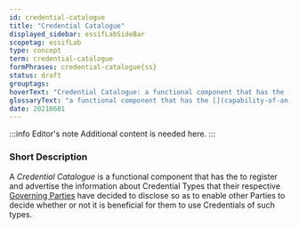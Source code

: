 ```yaml
---
id: credential-catalogue
title: "Credential Catalogue"
displayed_sidebar: essifLabSideBar
scopetag: essifLab
type: concept
term: credential-catalogue
formPhrases: credential-catalogue{ss}
status: draft
grouptags:
hoverText: "Credential Catalogue: a functional component that has the [](capability-of-an-actor@) to register and advertise the information about Credential Types that their respective Governing Parties have decided to disclose so as to enable other Parties to decide whether or not it is beneficial for them to use Credentials of such types."
glossaryText: "a functional component that has the [](capability-of-an-actor@) to register and advertise the information about [credential types](credential-type@) that their respective [governing parties](governance@) have decided to disclose so as to enable other [parties](@) to decide whether or not it is beneficial for them to use [credential](@) of such types."
date: 20210601
---
```


:::info Editor's note
Additional content is needed here.
:::

### Short Description

A *Credential Catalogue* is a functional component that has the [](capability-of-an-actor@) to register and advertise the information about Credential Types that their respective [Governing Parties](governance@) have decided to disclose so as to enable other Parties to decide whether or not it is beneficial for them to use Credentials of such types.